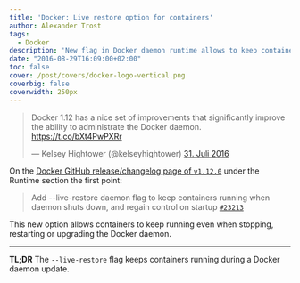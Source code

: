```yaml
---
title: 'Docker: Live restore option for containers'
author: Alexander Trost
tags:
  - Docker
description: 'New flag in Docker daemon runtime allows to keep containers running even when Docker daemon is stopped.'
date: "2016-08-29T16:09:00+02:00"
toc: false
cover: /post/covers/docker-logo-vertical.png
coverbig: false
coverwidth: 250px
---
```


<div style="margin:0 auto">
<blockquote class="twitter-tweet" data-conversation="none" data-lang="de"><p lang="en" dir="ltr">Docker 1.12 has a nice set of improvements that significantly improve the ability to administrate the Docker daemon. <a href="https://t.co/bXt4PwPXRr">https://t.co/bXt4PwPXRr</a></p>&mdash; Kelsey Hightower (@kelseyhightower) <a href="https://twitter.com/kelseyhightower/status/759558599177674752">31. Juli 2016</a></blockquote>
<script async src="//platform.twitter.com/widgets.js" charset="utf-8"></script>
</div>

On the [Docker GitHub release/changelog page of `v1.12.0`](https://github.com/docker/docker/releases/tag/v1.12.0) under the Runtime section the first point:
> Add --live-restore daemon flag to keep containers running when daemon shuts down, and regain control on startup [`#23213`](https://github.com/docker/docker/pull/23213)

This new option allows containers to keep running even when stopping, restarting or upgrading the Docker daemon.

***

**TL;DR** The `--live-restore` flag keeps containers running during a Docker daemon update.

